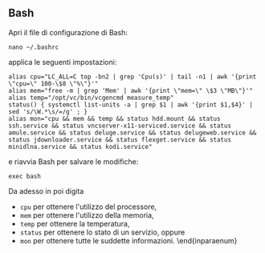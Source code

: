 ## Bash

Apri il file di configurazione di Bash:
```
nano ~/.bashrc
```

applica le seguenti impostazioni:
```
alias cpu="LC_ALL=C top -bn2 | grep 'Cpu(s)' | tail -n1 | awk '{print \"cpu=\" 100-\$8 \"%\"}'"
alias mem="free -m | grep 'Mem' | awk '{print \"mem=\" \$3 \"MB\"}'"
alias temp="/opt/vc/bin/vcgencmd measure_temp"
status() { systemctl list-units -a | grep $1 | awk '{print $1,$4}' | sed 's/\W.*\s/=/g' ; }
alias mon="cpu && mem && temp && status hdd.mount && status ssh.service && status vncserver-x11-serviced.service && status amule.service && status deluge.service && status delugeweb.service && status jdownloader.service && status flexget.service && status minidlna.service && status kodi.service"
```

e riavvia Bash per salvare le modifiche:
```
exec bash
```

Da adesso in poi digita
- `cpu` per ottenere l'utilizzo del processore,
- `mem` per ottenere l'utilizzo della memoria,
- `temp` per ottenere la temperatura,
- `status` per ottenere lo stato di un servizio, oppure
- `mon` per ottenere tutte le suddette informazioni.
\end{inparaenum}
